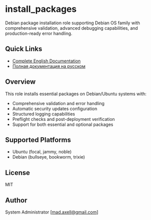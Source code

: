 # install_packages

Debian package installation role supporting Debian OS family with comprehensive validation, advanced debugging capabilities, and production-ready error handling.

## Quick Links

- [Complete English Documentation](README_eng.md)
- [Полная документация на русском](README_rus.md)

## Overview

This role installs essential packages on Debian/Ubuntu systems with:
- Comprehensive validation and error handling
- Automatic security updates configuration
- Structured logging capabilities
- Preflight checks and post-deployment verification
- Support for both essential and optional packages

## Supported Platforms

- Ubuntu (focal, jammy, noble)
- Debian (bullseye, bookworm, trixie)

## License

MIT

## Author

System Administrator [mad.axell@gmail.com]
